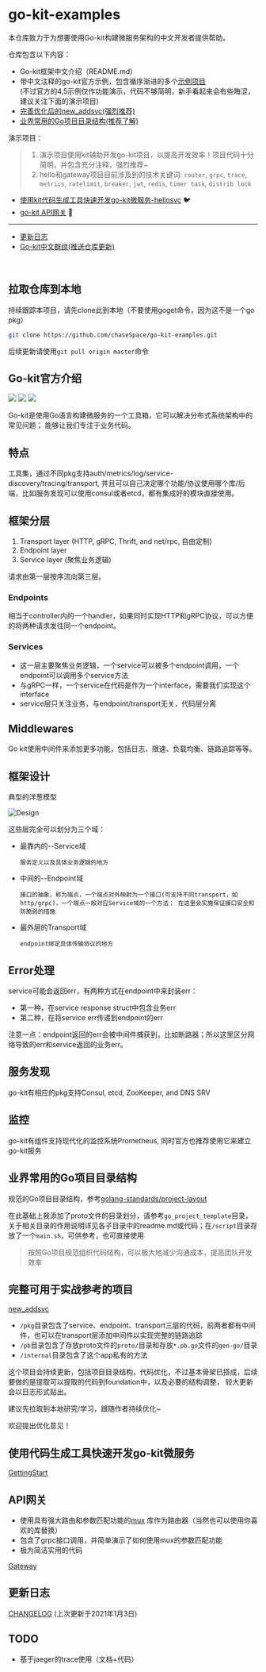 # go-kit-examples
本仓库致力于为想要使用Go-kit构建微服务架构的中文开发者提供帮助。

仓库包含以下内容：
-   Go-kit框架中文介绍（README.md）
-   带中文注释的go-kit官方示例，包含循序渐进的多个[示例项目](https://github.com/chaseSpace/go-kit-examples/tree/master/official_examples)  
    (不过官方的4,5示例仅作功能演示，代码不够简明，新手看起来会有些晦涩，建议关注下面的演示项目)
-   [完善优化后的new_addsvc(强烈推荐)](#完整可用于实战参考的项目)
-   [业界常用的Go项目目录结构(推荐了解)](#业界常用的Go项目目录结构)

演示项目：  
> 1. 演示项目使用kit辅助开发go-kit项目，以提高开发效率！项目代码十分简明，并包含充分注释，强烈推荐~  
> 2. hello和gateway项目目前涉及到的技术关键词: 
`router`, `grpc`, `trace`, `metrics`, `ratelimit`, `breaker`, 
`jwt`, `redis`, `timer task`, `distrib lock`
-   [使用kit代码生成工具快速开发go-kit微服务-hellosvc](#使用代码生成工具快速开发go-kit微服务) 🐦
-   [go-kit API网关](#API网关) 🐤
___
-   [更新日志](#更新日志)
-   [Go-kit中文群组(推送仓库更新)](#go-kit中文群组)

<br/>

## 拉取仓库到本地
持续跟踪本项目，请先clone此到本地（不要使用goget命令，因为这不是一个go pkg）
```bash
git clone https://github.com/chaseSpace/go-kit-examples.git
```
后续更新请使用`git pull origin master`命令

## Go-kit官方介绍
[![](https://img.shields.io/static/v1?label=Github&message=go-kit&color=important)](https://github.com/go-kit/kit)
![](https://badgen.net/github/stars/go-kit/kit)
![](https://badgen.net/github/release/go-kit/kit)

Go-kit是使用Go语言构建微服务的一个工具箱，它可以解决分布式系统架构中的常见问题；
能够让我们专注于业务代码。

## 特点

工具集，通过不同pkg支持auth/metrics/log/service-discovery/tracing/transport, 
并且可以自己决定哪个功能/协议使用哪个库/后端，比如服务发现可以使用consul或者etcd，都有集成好的模块直接使用。

## 框架分层

 1. Transport layer (HTTP, gRPC, Thrift, and net/rpc, 自由定制)
 2. Endpoint layer
 3. Service layer (聚焦业务逻辑)

请求由第一层按序流向第三层。 

### Endpoints

   相当于controller内的一个handler，如果同时实现HTTP和gRPC协议，可以方便的将两种请求发往同一个endpoint。

### Services

  - 这一层主要聚焦业务逻辑，一个service可以被多个endpoint调用，一个endpoint可以调用多个service方法
  - 与gRPC一样，一个service在代码是作为一个interface，需要我们实现这个interface
  - service层只关注业务，与endpoint/transport无关，代码层分离
  
## Middlewares
 
 Go kit使用中间件来添加更多功能，包括日志、限速、负载均衡、链路追踪等等。
 
## 框架设计
典型的洋葱模型

![Design](https://gokit.io/faq/onion.png)

这些层完全可以划分为三个域：

-   最靠内的--Service域

    `服务定义以及具体业务逻辑的地方`
-   中间的--Endpoint域

    `接口的抽象，称为端点，一个端点对外映射为一个接口(可支持不同transport，如http/grpc)，一个端点一般对应Service域的一个方法；
    在这里会实施保证接口安全和防脆弱的措施
    `
-  最外层的Transport域

    `endpoint绑定具体传输协议的地方`
    
## Error处理

service可能会返回err，有两种方式在endpoint中来封装err：

-  第一种，在service response struct中包含业务err
-  第二种，在将service err传递到endpoint的err

注意一点：endpoint返回的err会被中间件捕获到，比如断路器；所以这里区分网络导致的err和service返回的业务err。


## 服务发现

go-kit有相应的pkg支持Consul, etcd, ZooKeeper, and DNS SRV

## 监控

go-kit有组件支持现代化的监控系统Prometheus, 同时官方也推荐使用它来建立go-kit服务

## 业界常用的Go项目目录结构

规范的Go项目目录结构，参考[golang-standards/project-layout](https://github.com/golang-standards/project-layout/blob/master/README_zh.md)

在此基础上我添加了proto文件的目录划分，请参考`go_project_template`目录，
关于相关目录的作用说明详见各子目录中的readme.md或代码；在`/script`目录存放了一个`main.sh`，可供参考，也可直接使用

> 按照Go项目规范组织代码结构，可以极大地减少沟通成本，提高团队开发效率

## 完整可用于实战参考的项目

[new_addsvc](https://github.com/chaseSpace/go-kit-examples/tree/master/demo_project/new_addsvc)

- `/pkg`目录包含了service、endpoint、transport三层的代码，前两者都有中间件，也可以在transport层添加中间件以实现完整的链路追踪
- `/pb`目录包含了存放proto文件的`proto/`目录和存放`*.pb.go`文件的`gen-go/`目录
- `/internal`目录包含了这个app私有的方法

这个项目会持续更新，包括项目目录结构，代码优化，不过基本骨架已搭成，后续要做的是提取可以提取的代码到foundation中，以及必要的结构调整，
较大更新会以日志形式贴出。

建议先拉取到本地研究/学习，跟随作者持续优化~

欢迎提出优化意见！ 

## 使用代码生成工具快速开发go-kit微服务

[GettingStart](https://github.com/chaseSpace/go-kit-examples/blob/master/GettingStart.md)

## API网关

- 使用具有强大路由和参数匹配功能的[mux](https://github.com/gorilla/mux) 库作为路由器（当然也可以使用你喜欢的库替换）
- 包含了grpc接口调用，并简单演示了如何使用mux的参数匹配功能
- 极为简洁实用的代码

[Gateway](https://github.com/chaseSpace/go-kit-examples/tree/master/demo_project/gateway) 

## 更新日志

[CHANGELOG][CHANGELOG] (上次更新于2021年1月3日)

[CHANGELOG]:https://github.com/chaseSpace/go-kit-examples/blob/master/CHANGELOG.md

## TODO
-   基于jaeger的trace使用（文档+代码）
